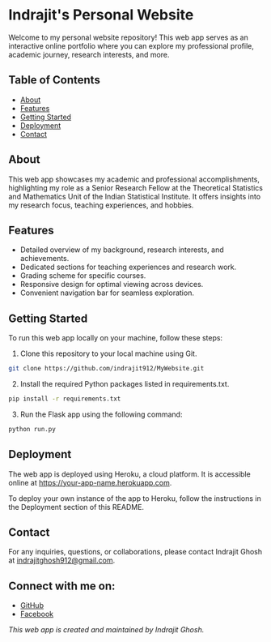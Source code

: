 # Indrajit's Personal Website

Welcome to my personal website repository! This web app serves as an interactive online portfolio where you can explore my professional profile, academic journey, research interests, and more.

## Table of Contents

- [About](#about)
- [Features](#features)
- [Getting Started](#getting-started)
- [Deployment](#deployment)
- [Contact](#contact)

## About

This web app showcases my academic and professional accomplishments, highlighting my role as a Senior Research Fellow at the Theoretical Statistics and Mathematics Unit of the Indian Statistical Institute. It offers insights into my research focus, teaching experiences, and hobbies.

## Features

- Detailed overview of my background, research interests, and achievements.
- Dedicated sections for teaching experiences and research work.
- Grading scheme for specific courses.
- Responsive design for optimal viewing across devices.
- Convenient navigation bar for seamless exploration.

## Getting Started

To run this web app locally on your machine, follow these steps:

1. Clone this repository to your local machine using Git.
```bash
git clone https://github.com/indrajit912/MyWebsite.git
```

2. Install the required Python packages listed in requirements.txt.
```bash
pip install -r requirements.txt
```

3. Run the Flask app using the following command:
```bash
python run.py
```

## Deployment
The web app is deployed using Heroku, a cloud platform. It is accessible online at https://your-app-name.herokuapp.com.

To deploy your own instance of the app to Heroku, follow the instructions in the Deployment section of this README.

## Contact
For any inquiries, questions, or collaborations, please contact Indrajit Ghosh at indrajitghosh912@gmail.com.

## Connect with me on:

- [GitHub](https://github.com/indrajit912)
- [Facebook](https://fb.com/indrajitghosh912)


*This web app is created and maintained by Indrajit Ghosh.*